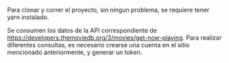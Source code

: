 Para clonar y correr el proyecto, sin ningun problema, se requiere tener yarn instalado. 

Se consumen los datos de la API correspondiente de https://developers.themoviedb.org/3/movies/get-now-playing. Para realizar diferentes consultas, es necesario crearse una cuenta en el sitio mencionado anteriormente, y generar un token.
